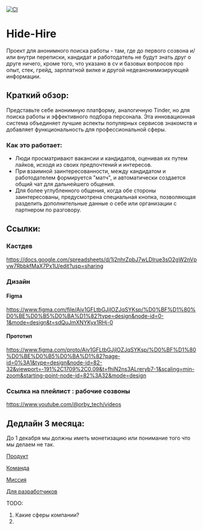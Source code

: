 [![CI](https://github.com/roll-over/unknown-interview/actions/workflows/CI.yml/badge.svg)](https://github.com/roll-over/unknown-interview/actions/workflows/CI.yml)

# Hide-Hire

Проект для анонимного поиска работы - там, где до первого созвона и/или внутри переписки, кандидат и работодатель не будут знать друг о друге ничего, кроме того, что указано в cv и базовых вопросов про опыт, стек, грейд, зарплатной вилке и другой недеанонимизирующей информации.

## Краткий обзор:

Представьте себе анонимную платформу, аналогичную Tinder, но для поиска работы и эффективного подбора персонала. Эта инновационная система объединяет лучшие аспекты популярных сервисов знакомств и добавляет функциональность для профессиональной сферы.

### Как это работает:

- Люди просматривают вакансии и кандидатов, оценивая их путем лайков, исходя из своих предпочтений и интересов.
- При взаимной заинтересованности, между кандидатом и работодателем формируется "матч", и автоматически создается общий чат для дальнейшего общения.
- Для более углубленного общения, когда обе стороны заинтересованы, предусмотрена специальная кнопка, позволяющая разделить дополнительные данные о себе или организации с партнером по разговору.

## Ссылки:

### Кастдев

https://docs.google.com/spreadsheets/d/1j2nhrZpbJ7wLDlrue3sO2gW2nVpvw7RbbkfMaX7Px1U/edit?usp=sharing

### Дизайн

#### Figma

https://www.figma.com/file/Aiv1GFLtbGJjIOZJqSYKsp/%D0%BF%D1%80%D0%BE%D0%B5%D0%BA%D1%82?type=design&node-id=0-1&mode=design&t=sdQuJmXNYKyx1RHj-0

#### Прототип

https://www.figma.com/proto/Aiv1GFLtbGJjIOZJqSYKsp/%D0%BF%D1%80%D0%BE%D0%B5%D0%BA%D1%82?page-id=0%3A1&type=design&node-id=82-32&viewport=-191%2C1709%2C0.09&t=fhiN2ns3ALreryb7-1&scaling=min-zoom&starting-point-node-id=82%3A32&mode=design

### Ссылка на плейлист : рабочие созвоны

[https://www.youtube.com/@orby_tech/videos
](https://www.youtube.com/playlist?list=PLQfCv6Vomjn6aNXg4WuyBxg5C79t9hhQN)

## Дедлайн 3 месяца:

До 1 декабря мы должны иметь монетизацию или понимание того что мы делаем не так.

[Продукт](./README/product/README.md)

[Команда](./README/command.md)

[Миссия](./README/mission.md)

[Для разработчиков](./README/for-developers.md)

TODO:

1. Какие сферы компании?
2.
